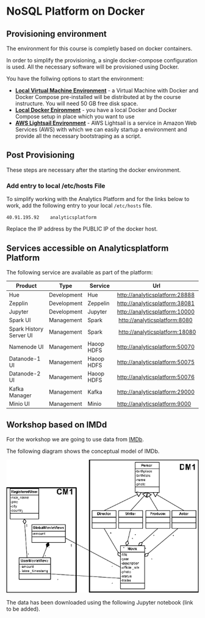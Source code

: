 # NoSQL Platform on Docker

## Provisioning environment
The environment for this course is completly based on docker containers. 

In order to simplify the provisioning, a single docker-compose configuration is used. All the necessary software will be provisioned using Docker. 

You have the follwing options to start the environment:

 * [**Local Virtual Machine Environment**](./LocalVirtualMachine.md) - a Virtual Machine with Docker and Docker Compose pre-installed will be distributed at by the course instructure. You will need 50 GB free disk space.
 * [**Local Docker Enironment**](./LocalDocker.md) - you have a local Docker and Docker Compose setup in place which you want to use
 * [**AWS Lightsail Environment**](./Lightsail.md) - AWS Lightsail is a service in Amazon Web Services (AWS) with which we can easily startup a environment and provide all the necessary bootstraping as a script.


## Post Provisioning

These steps are necessary after the starting the docker environment. 

### Add entry to local /etc/hosts File
To simplify working with the Analytics Platform and for the links below to work, add the following entry to your local `/etc/hosts` file. 

```
40.91.195.92	analyticsplatform
```

Replace the IP address by the PUBLIC IP of the docker host. 

## Services accessible on Analyticsplatform Platform
The following service are available as part of the platform:

Product | Type | Service | Url
------|------| --------| ----
Hue | Development | Hue | <http://analyticsplatform:28888>
Zepplin | Development | Zeppelin | <http://analyticsplatform:38081>
Jupyter | Development | Jupyter | <http://analyticsplatform:10000>
Spark UI | Management  | Spark | <http://analyticsplatform:8080>
Spark History Server UI | Management | Spark | <http://analyticsplatform:18080>
Namenode UI | Management  | Haoop HDFS | <http://analyticsplatform:50070>
Datanode-1 UI | Management  | Haoop HDFS | <http://analyticsplatform:50075>
Datanode-2 UI | Management  | Haoop HDFS | <http://analyticsplatform:50076>
Kafka Manager | Management | Kafka | <http://analyticsplatform:29000>
Minio UI | Management | Minio | <http://analyticsplatform:9000>

## Workshop based on IMDd

For the workshop we are going to use data from [IMDb](https://www.imdb.com/). 

The following diagram shows the conceptual model of IMDb. 

![Alt Image Text](./images/IMDB-domain-and-context-data-model.png "Lightsail Homepage")

The data has been downloaded using the following Jupyter notebook (link to be added). 
